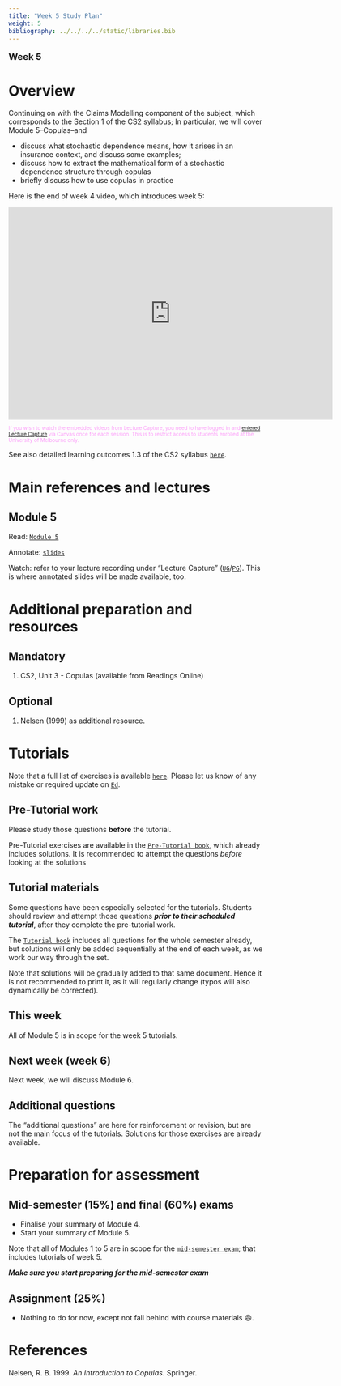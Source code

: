 ```yaml
---
title: "Week 5 Study Plan"
weight: 5
bibliography: ../../../../static/libraries.bib
---
```


<p style="font-size:18px;font-weight:bold;">
Week 5
</p>

# Overview

<!-- This week, we will cover the following topics: -->

Continuing on with the Claims Modelling component of the subject, which corresponds to the Section 1 of the CS2 syllabus; In particular, we will cover Module 5–Copulas–and

- discuss what stochastic dependence means, how it arises in an insurance context, and discuss some examples;
- discuss how to extract the mathematical form of a stochastic dependence structure through copulas
- briefly discuss how to use copulas in practice

Here is the end of week 4 video, which introduces week 5:

<iframe height="420" width="640" allowfullscreen frameborder="0" src="https://echo360.net.au/media/ad3814ff-9d60-4df2-9524-e5f8ed65ab23/public?autoplay=false&amp;automute=false">
</iframe>
<p style="font-size:10px;color: rgb(252, 156, 249);">
If you wish to watch the embedded videos from Lecture Capture, you need to have logged in and <a href="https://canvas.lms.unimelb.edu.au/courses/150864/external_tools/701">entered Lecture Capture</a> via Canvas once for each session. This is to restrict access to students enrolled at the University of Melbourne only.
</p>

See also detailed learning outcomes 1.3 of the CS2 syllabus [`here`](../../0-subject-guide/SILO).

# Main references and lectures

## Module 5

Read: [`Module 5`](../../1-claims-modelling/m5-copulas)

Annotate: [`slides`](../../../output/23-GIM-M5-lec.pdf)
<!-- [``annotated slides``](../../../output/22-GIM-M1-lec_a.pdf) -->

Watch: refer to your lecture recording under “Lecture Capture” ([`UG`](https://canvas.lms.unimelb.edu.au/courses/150824/external_tools/701)/[`PG`](https://canvas.lms.unimelb.edu.au/courses/150864/external_tools/701)). This is where annotated slides will be made available, too.

# Additional preparation and resources

## Mandatory

1.  CS2, Unit 3 - Copulas (available from Readings Online)

## Optional

1.  Nelsen (1999) as additional resource.

# Tutorials

Note that a full list of exercises is available [`here`](https://canvas.lms.unimelb.edu.au/courses/173733/modules/items/4466801). Please let us know of any mistake or required update on [`Ed`](https://canvas.lms.unimelb.edu.au/courses/173733/external_tools/5601?display=borderless).

## Pre-Tutorial work

Please study those questions **before** the tutorial.

Pre-Tutorial exercises are available in the [`Pre-Tutorial book`](https://canvas.lms.unimelb.edu.au/courses/173733/modules/items/4464391), which already includes solutions. It is recommended to attempt the questions *before* looking at the solutions

## Tutorial materials

Some questions have been especially selected for the tutorials. Students should review and attempt those questions ***prior to their scheduled tutorial***, after they complete the pre-tutorial work.

The [`Tutorial book`](https://canvas.lms.unimelb.edu.au/courses/173733/modules/items/4464392) includes all questions for the whole semester already, but solutions will only be added sequentially at the end of each week, as we work our way through the set.

Note that solutions will be gradually added to that same document. Hence it is not recommended to print it, as it will regularly change (typos will also dynamically be corrected).

## This week

All of Module 5 is in scope for the week 5 tutorials.

<!-- A recording will be made available at the end of the week. -->
<!-- Here is the recording available for Week 5 from William: -->
<!--  -->
<!-- <iframe height="420" width="640" allowfullscreen frameborder=0 src="https://echo360.net.au/media/7a9c807a-f657-4a94-966e-ad7d806fbb9e/public?autoplay=false&automute=false"></iframe> -->
<!--  -->
<!-- Here is the recording available for Week 5 from Eric: -->
<!--  -->
<!-- <iframe height="420" width="640" allowfullscreen frameborder=0 src="https://echo360.net.au/media/879b33ed-6799-4dc0-ac71-d02abfe03165/public?autoplay=false&automute=false"></iframe> -->
<!--  -->
<!-- <p style="font-size:10px;color: rgb(252, 156, 249);"> If you wish to watch the embedded videos from Lecture Capture, you need to have logged in and <a href="https://canvas.lms.unimelb.edu.au/courses/145406/external_tools/701">entered Lecture Capture</a> via Canvas once for each session. This is to restrict access to students enrolled at the University of Melbourne only. </p> -->

## Next week (week 6)

Next week, we will discuss Module 6.

## Additional questions

The “additional questions” are here for reinforcement or revision, but are not the main focus of the tutorials. Solutions for those exercises are already available.

<!-- In particular this week, there are additional exercises for the out-of-scope Section 3.6. -->

# Preparation for assessment

## Mid-semester (15%) and final (60%) exams

<!-- install.packages("devtools") -->
<!-- devtools::install_github("hadley/emo") -->

- Finalise your summary of Module 4.
- Start your summary of Module 5.

Note that all of Modules 1 to 5 are in scope for the [`mid-semester exam`](../../0-subject-guide/assessment//#mid-semester-exam); that includes tutorials of week 5.

***Make sure you start preparing for the mid-semester exam***

## Assignment (25%)

- Nothing to do for now, except not fall behind with course materials 😄.

# References

<div id="refs" class="references csl-bib-body hanging-indent">

<div id="ref-Nel99" class="csl-entry">

Nelsen, R. B. 1999. *An Introduction to Copulas*. Springer.

</div>

</div>
